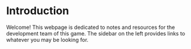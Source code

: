 # Introduction

Welcome! This webpage is dedicated to notes and resources for the development team of this game. The sidebar on the left provides links to whatever you may be looking for.